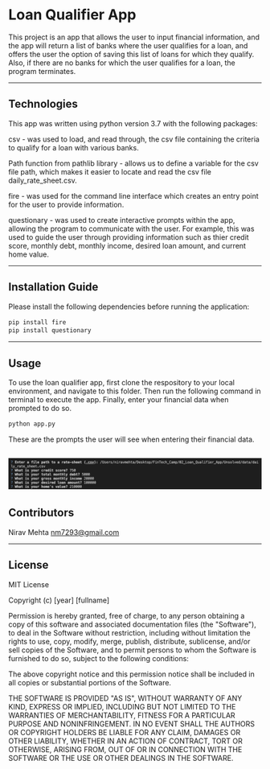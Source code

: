 # Loan Qualifier App

This project is an app that allows the user to input financial information, and the app will return a list of banks where the user qualifies for a loan, and offers the user the option of saving this list of loans for which they qualify. Also, if there are no banks for which the user qualifies for a loan, the program terminates.

---

## Technologies

This app was written using python version 3.7 with the following packages:

csv - was used to load, and read through, the csv file containing the criteria to qualify for a loan with various banks.

Path function from pathlib library - allows us to define a variable for the csv file path, which makes it easier to locate and read the csv file daily_rate_sheet.csv. 

fire - was used for the command line interface which creates an entry point for the user to provide information.

questionary - was used to create interactive prompts within the app, allowing the program to communicate with the user. For example, this was used to guide the user through providing information such as thier credit score, monthly debt, monthly income, desired loan amount, and current home value. 

---

## Installation Guide

Please install the following dependencies before running the application: 

```python
pip install fire
pip install questionary
```

---

## Usage

To use the loan qualifier app, first clone the respository to your local environment, and navigate to this folder. Then run the following command in terminal to execute the app. Finally, enter your financial data when prompted to do so.

```python
python app.py
```

These are the prompts the user will see when entering their financial data.

![These are the prompts you will encounter](loan_qualifier.png)
---

## Contributors

Nirav Mehta
nm7293@gmail.com

---

## License

MIT License

Copyright (c) [year] [fullname]

Permission is hereby granted, free of charge, to any person obtaining a copy
of this software and associated documentation files (the "Software"), to deal
in the Software without restriction, including without limitation the rights
to use, copy, modify, merge, publish, distribute, sublicense, and/or sell
copies of the Software, and to permit persons to whom the Software is
furnished to do so, subject to the following conditions:

The above copyright notice and this permission notice shall be included in all
copies or substantial portions of the Software.

THE SOFTWARE IS PROVIDED "AS IS", WITHOUT WARRANTY OF ANY KIND, EXPRESS OR
IMPLIED, INCLUDING BUT NOT LIMITED TO THE WARRANTIES OF MERCHANTABILITY,
FITNESS FOR A PARTICULAR PURPOSE AND NONINFRINGEMENT. IN NO EVENT SHALL THE
AUTHORS OR COPYRIGHT HOLDERS BE LIABLE FOR ANY CLAIM, DAMAGES OR OTHER
LIABILITY, WHETHER IN AN ACTION OF CONTRACT, TORT OR OTHERWISE, ARISING FROM,
OUT OF OR IN CONNECTION WITH THE SOFTWARE OR THE USE OR OTHER DEALINGS IN THE
SOFTWARE.
